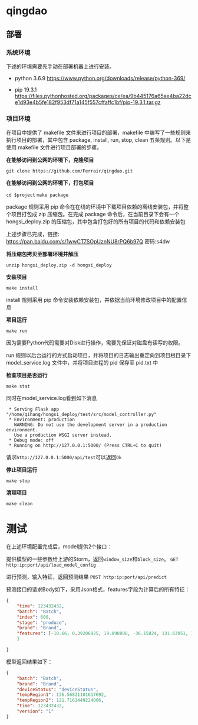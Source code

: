 # qingdao

## 部署


### 系统环境
下述的环境需要先手动在部署机器上进行安装。

 - python 3.6.9
 https://www.python.org/downloads/release/python-369/

 - pip 19.3.1
 https://files.pythonhosted.org/packages/ce/ea/9b445176a65ae4ba22dce1d93e4b5fe182f953df71a145f557cffaffc1bf/pip-19.3.1.tar.gz

### 项目环境
在项目中提供了 makefile 文件来进行项目的部署，makefile 中编写了一些规则来执行项目的部署，其中包含 package, install, run, stop, clean 五条规则。以下是使用 makefile 文件进行项目部署的步骤。

**在能够访问到公网的环境下，克隆项目**

``
git clone https://github.com/Ferrair/qingdao.git
``

**在能够访问到公网的环境下，打包项目**

``
cd $project
``
``
make package
``

package 规则采用 pip 命令在在线的环境中下载项目依赖的离线安装包，并将整个项目打包成 zip 压缩包。在完成 package 命令后，在当前目录下会有一个hongsi_deploy.zip 的压缩包，其中包含打包好的所有项目的代码和依赖安装包

上述步骤已完成，链接: https://pan.baidu.com/s/1wwCT7SOpUznNU8rPQ6b97Q  密码:s4dw

**将压缩包拷贝至部署环境并解压**

``
unzip hongsi_deploy.zip -d hongsi_deploy
``

**安装项目**

``
make install
``

install 规则采用 pip 命令安装依赖安装包，并依据当前环境修改项目中的配置信息

**项目运行**

``
make run
``

因为需要Python代码需要对Disk进行操作，需要先保证对磁盘有读写的权限。

run 规则以后台运行的方式启动项目，并将项目的日志输出重定向到项目根目录下 model_service.log 文件中，并将项目进程的 pid 保存至 pid.txt 中

**检查项目是否运行**

``
make stat
``


同时在model_service.log看到如下消息

```
 * Serving Flask app "/home/qihang/hongsi_deploy/test/src/model_controller.py"
 * Environment: production
   WARNING: Do not use the development server in a production environment.
   Use a production WSGI server instead.
 * Debug mode: off
 * Running on http://127.0.0.1:5000/ (Press CTRL+C to quit)
```


请求`http://127.0.0.1:5000/api/test`可以返回`Ok`


**停止项目运行**

``
make stop
``

**清理项目**

``
make clean
``

# 测试
在上述环境配置完成后，model提供2个接口：



提供模型的一些参数给上游的Storm，返回`window_size`和`block_size`。
``
GET http:ip:port/api/load_model_config
``

进行预测，输入特征，返回预测结果
``
POST http:ip:port/api/predict
``

预测接口的请求Body如下，采用Json格式，features字段为计算后的所有特征：
```json
{
	"time": 123432432,
	"batch": "Batch",
	"index": 600,
	"stage": "produce",
	"brand": "Brand",
	"features": [-10.66, 0.39206925, 19.098808, -36.15824, 131.63051, 133.51778, 118.7552, 119.04407, -10.66, 0.39383915, 19.099194, -37.264477, 132.0924, 133.49115, 118.55514, 118.93565, -10.66, 0.3963667, 19.133228, -38.763573, 132.57906, 133.69589, 118.27974, 118.8432, -10.66, 0.39703304, 19.107489, -37.391235, 133.07523, 133.90503, 117.94936, 118.76231, -10.66, 0.39786786, 19.094013, -35.941883, 133.56038, 134.05118, 117.59236, 118.691666, -10.66, 0.39939636, 19.062672, -34.630337, 134.01836, 134.17302, 117.19975, 118.602905, -10.666, 0.40037888, 19.088732, -35.74779, 134.39261, 134.24849, 116.83667, 118.51697, -10.55, 0.40045357, 19.123613, -35.63491, 134.67819, 134.30574, 116.51182, 118.49296, -9.302, 0.3988742, 19.124208, -42.722572, 134.85672, 134.3346, 116.25188, 118.701584, -6.8300004, 0.4000845, 19.064852, -40.963707, 134.94276, 134.35397, 116.07754, 118.907616, 0.0, 9.909524E-4, 0.005293475, 0.7188152, 0.1315298, 0.02676416, 0.046554346, 0.027109152, 0.0, 6.2089483E-4, 0.009894203, 2.8459535, 0.12819256, 0.040204283, 0.070343845, 0.025125211, 0.0, 2.8396706E-4, 0.0022227776, 0.52456665, 0.1287734, 0.06779585, 0.08736403, 0.019596366, 0.0, 3.752615E-4, 0.011152905, 1.4813627, 0.1374887, 0.041090038, 0.098863475, 0.02645042, 0.0, 4.9945846E-4, 0.006310889, 2.7396812, 0.13827723, 0.031617932, 0.11537775, 0.024372172, 0.0, 6.814348E-4, 0.0068401746, 1.2163284, 0.1303151, 0.031599987, 0.11179586, 0.029723056, 0.0048990916, 3.2118335E-4, 0.014426708, 2.0171814, 0.096638635, 0.016574742, 0.11105239, 0.030281847, 0.11099551, 1.6708438E-4, 0.015382019, 1.5862901, 0.063083865, 0.011247439, 0.07831125, 0.031868488, 0.69528097, 4.975186E-4, 0.028196104, 1.543588, 0.03705638, 0.0046919375, 0.070778504, 0.06943136, 0.6737956, 2.1858513E-4, 0.007953081, 2.5311265, 0.015431383, 0.008256223, 0.027110083, 0.057104584, -42.64, 1.5682645, 76.3953, -144.66898, 526.5206, 534.0703, 475.02264, 476.1786, -42.64, 1.5749222, 76.392685, -148.9461, 528.3684, 533.93396, 474.22504, 475.73944, -42.64, 1.5853348, 76.535446, -154.51929, 530.30115, 534.76764, 473.14124, 475.3768, -42.64, 1.5884212, 76.42658, -148.29437, 532.3047, 535.61816, 471.80563, 475.0486, -42.64, 1.5919187, 76.37199, -143.65875, 534.24316, 536.20776, 470.3845, 474.76788, -42.64, 1.5979193, 76.24403, -139.36461, 536.07086, 536.6953, 468.79672, 474.41388, -42.665, 1.6015661, 76.35572, -142.97452, 537.56146, 536.9899, 467.3663, 474.07483, -42.239998, 1.6019045, 76.4914, -141.30887, 538.71655, 537.2248, 466.0445, 473.96274, -37.24, 1.5949674, 76.50126, -170.33337, 539.4325, 537.33984, 465.00134, 474.82532, -27.285002, 1.6004428, 76.25469, -161.51086, 539.77325, 537.41565, 464.30408, 475.63385, 0.0, 0.048462816, 0.007904123, 0.14336412, 0.023206515, 0.060885187, -0.09110157, -0.24236794, 0.0, 1.2359138, 0.9613833, 0.016929688, 0.020149797, 0.7995928, -0.1348005, 0.33846745, 0.0, 0.0045360937, -0.024377158, 0.38232008, 0.20252457, 0.31282642, -0.389934, -0.40848187, 0.0, 0.4294387, 0.3186681, 0.29360768, -0.058277857, 0.15193272, -0.22610694, 0.046623476, 0.0, -0.7939798, 0.43393943, 0.12819219, -0.022033619, -0.27061477, -0.24284436, -0.101420134, 0.0, 0.35877544, 0.021580523, -0.900001, 0.06575684, -0.217593, 0.033925332, -0.21713984, 0.408482, 0.9681017, 0.0221434, -0.1763249, 0.17580116, 0.32344693, -0.19991882, -0.35219967, 0.67659354, -1.0746377, 0.3473786, -1.0651916, -0.119579785, -0.41847906, -0.040318374, 0.28005385, 0.00820059, -0.14462836, 0.023143977, -0.6694104, -0.35790348, -0.51445395, 0.23576653, -0.40218922, -0.107913256, 0.2647892, -0.23026404, -0.704337, -0.31860223, 0.06875526, 0.4436572, -0.12390387, -3.0, -0.80488944, -1.3267293, -0.59660125, -1.3203044, -1.3088963, -1.3216588, -1.0420567, -3.0, -0.15756059, -0.50208926, -1.7417271, -1.2872021, -0.63958764, -1.2788596, -1.0327065, -3.0, -1.5142882, -1.4630518, -0.9334836, -1.3754872, -1.4250458, -1.5101783, -1.8332062, -3.0, -1.7100439, -1.6470735, -1.7554764, -1.3121946, -1.0535269, -1.3203403, -1.3113229, -3.0, -0.646327, -0.9534137, -1.6618406, -1.2931405, -1.0312091, -1.4757146, -1.1854506, -3.0, -1.237797, -1.2140079, -0.7858312, -1.393381, -1.2420754, -1.6466051, -1.7712098, -1.8332059, -0.67220736, -1.717523, -1.7277144, -1.522139, -1.3933207, -1.568677, -1.5859883, -0.948787, -0.42907453, -1.4870738, -0.22913885, -1.2998222, -1.0232104, -1.4925706, -1.7432919, -1.3866687, -1.3719484, -1.5805357, -0.89760137, -1.2416179, -1.221787, -1.3528577, -1.3355267, -1.2770437, -1.3361638, -1.0154358, -0.66670465, -1.2076278, -1.3818988, -1.0943538, -1.2791837
	]

}
```

模型返回结果如下：
```json
{
    "batch": "Batch",
    "brand": "Brand",
    "deviceStatus": "deviceStatus",
    "tempRegion1": 136.56821101617692,
    "tempRegion2": 121.7161449224006,
    "time": 123432432,
    "version": "1"
}
```